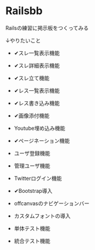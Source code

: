 # Railsbb

Railsの練習に掲示板をつくってみる

↓やりたいこと

* ✔スレ一覧表示機能

* ✔スレ詳細表示機能

* ✔スレ立て機能

* ✔レス一覧表示機能

* ✔レス書き込み機能

* ✔画像添付機能

* Youtube埋め込み機能

* ✔ページネーション機能

* ユーザ登録機能

* 管理ユーザ機能

* Twitterログイン機能

* ✔Bootstrap導入

* offcanvasのナビゲーションバー

* カスタムフォントの導入

* 単体テスト機能

* 統合テスト機能